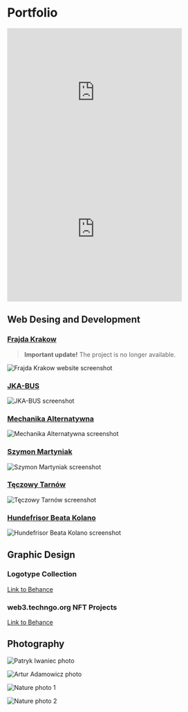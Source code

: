 # Portfolio

<iframe src="https://www.behance.net/embed/project/135472957?ilo0=1" height="316" width="404" allowfullscreen lazyload frameborder="0" allow="clipboard-write" refererPolicy="strict-origin-when-cross-origin"></iframe>

<iframe src="https://www.behance.net/embed/project/135476037?ilo0=1" height="316" width="404" allowfullscreen lazyload frameborder="0" allow="clipboard-write" refererPolicy="strict-origin-when-cross-origin"></iframe>

## Web Desing and Development

### [Frajda Krakow](https://frajdakrakow.org)
> **Important update!** The project is no longer available.

![Frajda Krakow website screenshot](https://sendyka.notion.site/image/https%3A%2F%2Fprod-files-secure.s3.us-west-2.amazonaws.com%2Fd6df9048-a937-4b4e-8476-3d17b192eaa4%2F62f2bab8-d7ac-4097-9f1c-31938557587e%2FUntitled.png?table=block&id=8d25dd62-b68c-4c33-b109-d4c0fa113463&spaceId=d6df9048-a937-4b4e-8476-3d17b192eaa4&width=870&userId=&cache=v2)

### [JKA-BUS](https://jkabus.pl)

![JKA-BUS screenshot](https://sendyka.notion.site/image/https%3A%2F%2Fprod-files-secure.s3.us-west-2.amazonaws.com%2Fd6df9048-a937-4b4e-8476-3d17b192eaa4%2Ff1deaa15-5fe6-484e-9228-5974ab971fd3%2FUntitled.png?table=block&id=f71b1ece-f111-4cb4-9adc-cdcfa87e161d&spaceId=d6df9048-a937-4b4e-8476-3d17b192eaa4&width=870&userId=&cache=v2)

### [Mechanika Alternatywna](https://mech-alt.com/)

![Mechanika Alternatywna screenshot](https://sendyka.notion.site/image/https%3A%2F%2Fprod-files-secure.s3.us-west-2.amazonaws.com%2Fd6df9048-a937-4b4e-8476-3d17b192eaa4%2Ff46f8fbf-b61e-4885-9c1a-f86323ae64be%2FUntitled.png?table=block&id=abc2f164-c8bf-4ded-8a09-b01363eadbb9&spaceId=d6df9048-a937-4b4e-8476-3d17b192eaa4&width=870&userId=&cache=v2)

### [Szymon Martyniak](https://szymonmartyniak.com/pl_pl/)

![Szymon Martyniak screenshot](https://sendyka.notion.site/image/https%3A%2F%2Fprod-files-secure.s3.us-west-2.amazonaws.com%2Fd6df9048-a937-4b4e-8476-3d17b192eaa4%2Fd6532da6-fe25-41b3-97a6-de16472d08e6%2FUntitled.png?table=block&id=6196861e-6e50-43ed-839a-8b4c47a6d5a9&spaceId=d6df9048-a937-4b4e-8476-3d17b192eaa4&width=870&userId=&cache=v2)

### [Tęczowy Tarnów](https://teczowytarnow.pl)

![Tęczowy Tarnów screenshot](https://sendyka.notion.site/image/https%3A%2F%2Fprod-files-secure.s3.us-west-2.amazonaws.com%2Fd6df9048-a937-4b4e-8476-3d17b192eaa4%2F5c77880e-5b10-43f8-8a1e-6b05429476c4%2FUntitled.png?table=block&id=d82ca922-5b50-473e-be9e-edad6183bc5e&spaceId=d6df9048-a937-4b4e-8476-3d17b192eaa4&width=870&userId=&cache=v2)

### [Hundefrisor Beata Kolano](https://hundefrisorbeata.com/)

![Hundefrisor Beata Kolano screenshot](https://sendyka.notion.site/image/https%3A%2F%2Fprod-files-secure.s3.us-west-2.amazonaws.com%2Fd6df9048-a937-4b4e-8476-3d17b192eaa4%2F555b9c27-b3c3-4483-8e28-208dae8ae99b%2FUntitled.png?table=block&id=d4bf218f-52c3-412b-a94a-b41156f8b124&spaceId=d6df9048-a937-4b4e-8476-3d17b192eaa4&width=870&userId=&cache=v2)

## Graphic Design

### Logotype Collection
[Link to Behance](https://www.behance.net/gallery/194849457/Logotype-Collection)

### web3.techngo.org NFT Projects
[Link to Behance](https://www.behance.net/gallery/198533821/web3techngoorg-NFT-Projects)

## Photography

![Patryk Iwaniec photo](https://sendyka.notion.site/image/https%3A%2F%2Fprod-files-secure.s3.us-west-2.amazonaws.com%2Fd6df9048-a937-4b4e-8476-3d17b192eaa4%2Fb0496d17-5238-4266-82a3-14ae398d38f0%2F4944A8BF-AE9C-4339-9DB9-F7ED3AD3EB34_1_201_a.jpeg?table=block&id=f43cfbd7-0482-4330-a716-e137e9669c5f&spaceId=d6df9048-a937-4b4e-8476-3d17b192eaa4&width=460&userId=&cache=v2)

![Artur Adamowicz photo](https://sendyka.notion.site/image/https%3A%2F%2Fprod-files-secure.s3.us-west-2.amazonaws.com%2Fd6df9048-a937-4b4e-8476-3d17b192eaa4%2F17355999-bf02-4716-a4ac-434baf5b9dc6%2F83CDE3C8-5244-4221-941B-3847F7FCBA1A_1_201_a.jpeg?table=block&id=114e1c6c-4c42-4a0b-98f0-62b7edd267e6&spaceId=d6df9048-a937-4b4e-8476-3d17b192eaa4&width=460&userId=&cache=v2)

![Nature photo 1](https://sendyka.notion.site/image/https%3A%2F%2Fprod-files-secure.s3.us-west-2.amazonaws.com%2Fd6df9048-a937-4b4e-8476-3d17b192eaa4%2F7a660504-0cc0-41fb-af76-906b1c9da047%2FA93E61EF-1FF5-436B-88D8-6E9D64F3D989_1_105_c.jpeg?table=block&id=f210b172-f34e-4a03-9576-19dbe8f93464&spaceId=d6df9048-a937-4b4e-8476-3d17b192eaa4&width=460&userId=&cache=v2)

![Nature photo 2](https://sendyka.notion.site/image/https%3A%2F%2Fprod-files-secure.s3.us-west-2.amazonaws.com%2Fd6df9048-a937-4b4e-8476-3d17b192eaa4%2F9750f6be-9b69-491c-aba7-3479673151ad%2F0A319BCA-C6E4-4C1E-9264-A03DB4E546A5_1_105_c.jpeg?table=block&id=31c0614f-647d-4728-baf9-7647b2a71dfb&spaceId=d6df9048-a937-4b4e-8476-3d17b192eaa4&width=1280&userId=&cache=v2)

